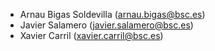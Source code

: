- Arnau Bigas Soldevilla (arnau.bigas@bsc.es)
- Javier Salamero (javier.salamero@bsc.es)
- Xavier Carril (xavier.carril@bsc.es)